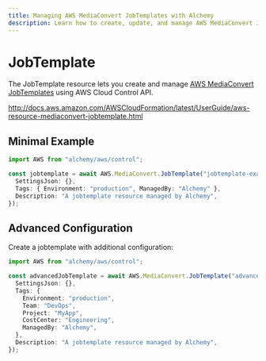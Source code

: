 ```yaml
---
title: Managing AWS MediaConvert JobTemplates with Alchemy
description: Learn how to create, update, and manage AWS MediaConvert JobTemplates using Alchemy Cloud Control.
---
```


# JobTemplate

The JobTemplate resource lets you create and manage [AWS MediaConvert JobTemplates](https://docs.aws.amazon.com/mediaconvert/latest/userguide/) using AWS Cloud Control API.

http://docs.aws.amazon.com/AWSCloudFormation/latest/UserGuide/aws-resource-mediaconvert-jobtemplate.html

## Minimal Example

```ts
import AWS from "alchemy/aws/control";

const jobtemplate = await AWS.MediaConvert.JobTemplate("jobtemplate-example", {
  SettingsJson: {},
  Tags: { Environment: "production", ManagedBy: "Alchemy" },
  Description: "A jobtemplate resource managed by Alchemy",
});
```

## Advanced Configuration

Create a jobtemplate with additional configuration:

```ts
import AWS from "alchemy/aws/control";

const advancedJobTemplate = await AWS.MediaConvert.JobTemplate("advanced-jobtemplate", {
  SettingsJson: {},
  Tags: {
    Environment: "production",
    Team: "DevOps",
    Project: "MyApp",
    CostCenter: "Engineering",
    ManagedBy: "Alchemy",
  },
  Description: "A jobtemplate resource managed by Alchemy",
});
```

